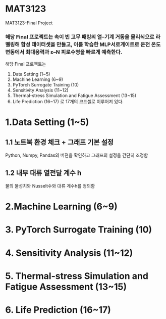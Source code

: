 # MAT3123
MAT3123-Final Project

### 해당 Final 프로젝트는 속이 빈 고무 패킹의 열–기계 거동을 물리식으로 라벨링해 합성 데이터셋을 만들고, 이를 학습한 MLP서로게이트로 운전 온도 변동에서 최대응력과 ε–N 피로수명을 빠르게 예측한다.
해당 Final 프로젝트는
1. Data Setting (1~5)
2. Machine Learning (6~9)
3. PyTorch Surrogate Training (10)
4. Sensitivity Analysis (11~12)
5. Thermal-stress Simulation and Fatigue Assessment (13~15)
6. Life Prediction (16~17)
로 17개의 코드셀로 이루어져 있다.

# 1.Data Setting (1~5)
## 1.1 노트북 환경 체크 + 그래프 기본 설정
Python, Numpy, Pandas의 버젼을 확인하고 그래프의 설정을 간단히 조정함

## 1.2 내부 대류 열전달 계수 h
물의 물성치와 Nusselt수와 대류 계수h를 정의함



# 2.Machine Learning (6~9)

# 3. PyTorch Surrogate Training (10)

# 4. Sensitivity Analysis (11~12)

# 5. Thermal-stress Simulation and Fatigue Assessment (13~15)

# 6. Life Prediction (16~17)
